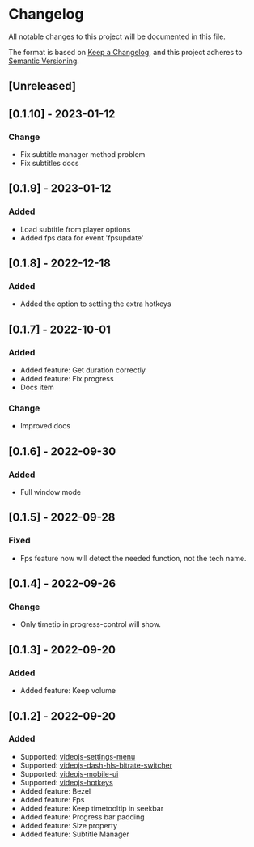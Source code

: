 # Changelog
All notable changes to this project will be documented in this file.

The format is based on [Keep a Changelog](https://keepachangelog.com/en/1.0.0/),
and this project adheres to [Semantic Versioning](https://semver.org/spec/v2.0.0.html).

## [Unreleased]

## [0.1.10] - 2023-01-12

### Change
- Fix subtitle manager method problem
- Fix subtitles docs

## [0.1.9] - 2023-01-12

### Added
- Load subtitle from player options
- Added fps data for event 'fpsupdate'

## [0.1.8] - 2022-12-18

### Added
- Added the option to setting the extra hotkeys

## [0.1.7] - 2022-10-01

### Added
- Added feature: Get duration correctly
- Added feature: Fix progress
- Docs item

### Change
- Improved docs

## [0.1.6] - 2022-09-30

### Added
- Full window mode

## [0.1.5] - 2022-09-28

### Fixed
- Fps feature now will detect the needed function, not the tech name.

## [0.1.4] - 2022-09-26

### Change
- Only timetip in progress-control will show.

## [0.1.3] - 2022-09-20

### Added
- Added feature: Keep volume

## [0.1.2] - 2022-09-20

### Added
- Supported: [videojs-settings-menu](https://github.com/samueleastdev/videojs-setting-menu)
- Supported: [videojs-dash-hls-bitrate-switcher](https://github.com/samueleastdev/videojs-dash-hls-bitrate-switcher)
- Supported: [videojs-mobile-ui](https://github.com/mister-ben/videojs-mobile-ui)
- Supported: [videojs-hotkeys](https://github.com/ctd1500/videojs-hotkeys)
- Added feature: Bezel
- Added feature: Fps
- Added feature: Keep timetooltip in seekbar
- Added feature: Progress bar padding
- Added feature: Size property
- Added feature: Subtitle Manager
